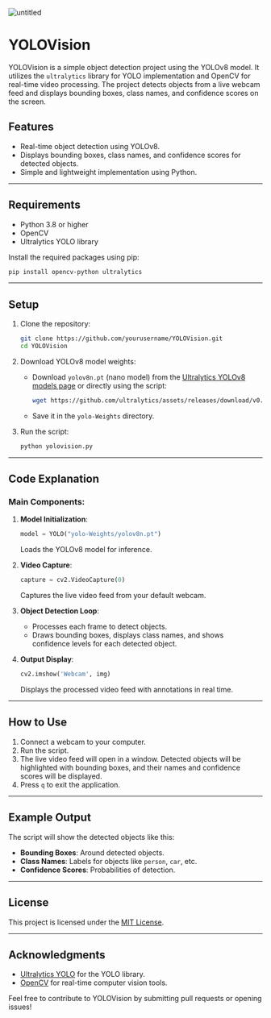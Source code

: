 
![untitled](https://github.com/user-attachments/assets/e427607f-9bb6-4041-9a8e-a84d38da5e08)
# YOLOVision

YOLOVision is a simple object detection project using the YOLOv8 model. It utilizes the `ultralytics` library for YOLO implementation and OpenCV for real-time video processing. The project detects objects from a live webcam feed and displays bounding boxes, class names, and confidence scores on the screen.

## Features
- Real-time object detection using YOLOv8.
- Displays bounding boxes, class names, and confidence scores for detected objects.
- Simple and lightweight implementation using Python.

---

## Requirements

- Python 3.8 or higher
- OpenCV
- Ultralytics YOLO library

Install the required packages using pip:
```bash
pip install opencv-python ultralytics
```

---

## Setup

1. Clone the repository:
   ```bash
   git clone https://github.com/yourusername/YOLOVision.git
   cd YOLOVision
   ```

2. Download YOLOv8 model weights:
   - Download `yolov8n.pt` (nano model) from the [Ultralytics YOLOv8 models page](https://github.com/ultralytics/ultralytics#models) or directly using the script:
     ```bash
     wget https://github.com/ultralytics/assets/releases/download/v0.0.0/yolov8n.pt
     ```
   - Save it in the `yolo-Weights` directory.

3. Run the script:
   ```bash
   python yolovision.py
   ```

---

## Code Explanation

### Main Components:
1. **Model Initialization**:
   ```python
   model = YOLO("yolo-Weights/yolov8n.pt")
   ```
   Loads the YOLOv8 model for inference.

2. **Video Capture**:
   ```python
   capture = cv2.VideoCapture(0)
   ```
   Captures the live video feed from your default webcam.

3. **Object Detection Loop**:
   - Processes each frame to detect objects.
   - Draws bounding boxes, displays class names, and shows confidence levels for each detected object.

4. **Output Display**:
   ```python
   cv2.imshow('Webcam', img)
   ```
   Displays the processed video feed with annotations in real time.

---

## How to Use
1. Connect a webcam to your computer.
2. Run the script.
3. The live video feed will open in a window. Detected objects will be highlighted with bounding boxes, and their names and confidence scores will be displayed.
4. Press `q` to exit the application.

---

## Example Output

The script will show the detected objects like this:

- **Bounding Boxes**: Around detected objects.
- **Class Names**: Labels for objects like `person`, `car`, etc.
- **Confidence Scores**: Probabilities of detection.

---


## License

This project is licensed under the [MIT License](LICENSE).

---

## Acknowledgments
- [Ultralytics YOLO](https://github.com/ultralytics/ultralytics) for the YOLO library.
- [OpenCV](https://opencv.org/) for real-time computer vision tools.

Feel free to contribute to YOLOVision by submitting pull requests or opening issues!
